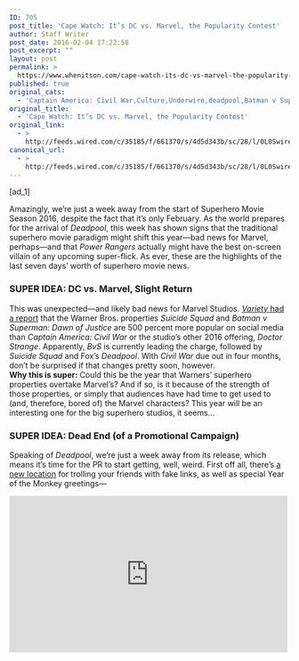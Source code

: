 ```yaml
---
ID: 705
post_title: 'Cape Watch: It’s DC vs. Marvel, the Popularity Contest'
author: Staff Writer
post_date: 2016-02-04 17:22:58
post_excerpt: ""
layout: post
permalink: >
  https://www.whenitson.com/cape-watch-its-dc-vs-marvel-the-popularity-contest/
published: true
original_cats:
  - 'Captain America: Civil War,Culture,Underwire,deadpool,Batman v Superman: Dawn of Justice,Power Rangers'
original_title:
  - 'Cape Watch: It’s DC vs. Marvel, the Popularity Contest'
original_link:
  - >
    http://feeds.wired.com/c/35185/f/661370/s/4d5d343b/sc/28/l/0L0Swired0N0C20A160C0A20Ccape0Ewatch0E720C/story01.htm
canonical_url:
  - >
    http://feeds.wired.com/c/35185/f/661370/s/4d5d343b/sc/28/l/0L0Swired0N0C20A160C0A20Ccape0Ewatch0E720C/story01.htm
---
```

 [ad_1]
<br><div id=""><p>Amazingly, we’re just a week away from the start of Superhero Movie Season 2016, despite the fact that it’s only February. As the world prepares for the arrival of <em>Deadpool</em>, this week has shown signs that the traditional superhero movie paradigm might shift this year—bad news for Marvel, perhaps—and that <em>Power Rangers</em> actually might have the best on-screen villain of any upcoming super-flick. As ever, these are the highlights of the last seven days’ worth of superhero movie news.</p>
<h3>SUPER IDEA: DC vs. Marvel, Slight Return</h3>
<p>This was unexpected—and likely bad news for Marvel Studios. <a href="http://variety.com/2016/more/news/wbs-batman-v-superman-suicide-squad-outpacing-competition-on-digital-platforms-1201690088/"><em>Variety</em> had a report</a> that the Warner Bros. properties <em>Suicide Squad</em> and <em>Batman v Superman: Dawn of Justice</em> are 500 percent more popular on social media than <em>Captain America: Civil War</em> or the studio’s other 2016 offering, <em>Doctor Strange</em>. Apparently, <em>BvS</em> is currently leading the charge, followed by <em>Suicide Squad</em> and Fox’s <em>Deadpool</em>. With <em>Civil War</em> due out in four months, don’t be surprised if that changes pretty soon, however.<br/><strong>Why this is super:</strong> Could this be the year that Warners’ superhero properties overtake Marvel’s? And if so, is it because of the strength of those properties, or simply that audiences have had time to get used to (and, therefore, bored of) the Marvel characters? This year will be an interesting one for the big superhero studios, it seems…</p>
<h3>SUPER IDEA: Dead End (of a Promotional Campaign)</h3>
<p>Speaking of <em>Deadpool</em>, we’re just a week away from its release, which means it’s time for the PR to start getting, well, weird. First off all, there’s <a href="http://www.clickpooler.com/there-are-12-reasons-kittens-will-ultimately-bring-you-to-an-end">a new location</a> for trolling your friends with fake links, as well as special Year of the Monkey greetings—</p>
<p><iframe width="500" height="281" src="https://www.youtube.com/embed/I-cM-AvEaQg?feature=oembed" frameborder="0" allowfullscreen=""/></p>
<p>—and special infographics introducing the main cast:</p>
<blockquote class="twitter-tweet" data-lang="en" readability="5.2244897959184"><p lang="en" dir="ltr"><a href="https://twitter.com/hashtag/Deadpool?src=hash">#Deadpool</a>’s Graphic Info Infographic is fun for both hemispheres. <a href="https://t.co/BSlFiFXJiC">pic.twitter.com/BSlFiFXJiC</a></p>
<p>— Deadpool Movie (@deadpoolmovie) <a href="https://twitter.com/deadpoolmovie/status/694222601829294080">February 1, 2016</a></p></blockquote>

<p><em>Are you guys ready for this yet?</em><br/><strong>Why this is super:</strong> Look, if you’re not at least grateful for a promotional campaign that’s zigged instead of zagging wherever possible, then there’s always the bright side that the movie’s almost out. For the rest of us, we’ll miss the increasingly weird updates. Can we have more of these even after <em>Deadpool</em> has been released, please?</p>
<h3>SUPER IDEA: No Olsen for <em>Batman v Superman</em></h3>
<p>Latino-Review <a href="http://www.latino-review.com/news/exclusive-explosive-news-on-who-scoot-mcnairy-is-playing-in-batman-v-superman-dawn-of-justice-spolier">is reporting</a> that it has the answer to the mystery of just who Scoot McNairy is playing in <em>Batman v Superman: Dawn of Justice</em>. Apparently, he won’t be playing any of the previously speculated characters (Metallo, the Flash, Jimmy Olsen), but rather an all-new character injured in the climactic battle of <em>Man of Steel</em> who becomes a pawn for Lex Luthor and gets turned into “a human bomb.” But probably not <a href="http://dc.wikia.com/wiki/Human_Bomb"><em>The</em> Human Bomb</a>. Although who can tell?<br/><strong>Why this is super:</strong> OK, so it’s not so super for Scoot, but who can really be too mad about a manipulative, misanthropic Lex Luthor who considers everyone else mere cannon fodder in his war against Superman? Plus, we’ll always have <em>Halt and Catch Fire</em>.</p>
<h3>MEH IDEA: Captain America: All This and Grimace, Too</h3>
<p>Maybe one of the reasons why fewer people are talking about <em>Captain America: Civil War</em> is the fact that the <a href="http://comicbook.com/2016/02/02/new-captain-america-civil-war-promo-art-revealed/">newly released promo art</a> for the movie’s merchandise just underscores the idea that it’s a movie about a bunch of people frowning at each other, with even relative newcomers to the MCU (Ant-Man! Black Panther! Agent 13!) being folded into the greater frownfest. On the plus side, those who wanted a more American version of the Black Widow are getting Emily VanCamp’s Agent 13 this time around. And for those who want to know which side they’re on, it would now appear to be easier to know who you’ll be teaming up with when you <em>do</em> choose.<br/><strong>Why this is villainy:</strong> While glimpses at upcoming movies are normally exciting, the distinct lack of anything new (hey, it’s the Avengers falling out with each other, like they always do) and super-serious <em>fight</em> tone of the artwork released to date just makes <em>Civil War</em> feel like a slog. Here’s hoping that someone comes along soon to change that.</p>
<h3>SUPER IDEA: Go, Go, Avery Jessup</h3>
<p>While there’s a good argument to be made that <em>Power Rangers</em> isn’t a superhero movie, I’m ignoring it to share the important news <em>The Hollywood Reporter</em> <a href="http://www.hollywoodreporter.com/heat-vision/elizabeth-banks-play-power-rangers-861189">broke earlier this week</a>: Namely, Elizabeth Banks will be playing the main villain, Rita Repulsa, in the upcoming big screen reboot of the franchise. Can we get Alec Baldwin to play Lord Zedd, please?<br/><strong>Why this is super:</strong> If you have to wonder why this is good news, clearly you need to go back and reconsider: <em>Elizabeth Banks is going to play the villain in a Power Rangers movie</em>. There is nothing that isn’t wonderful about that sentence. </p>

			<a class="visually-hidden skip-to-text-link focusable bg-white" href="#start-of-content">Go Back to Top. Skip To: Start of Article.</a>

			
</div>
<br>[ad_2]
<br><a href="http://feeds.wired.com/c/35185/f/661370/s/4d5d343b/sc/28/l/0L0Swired0N0C20A160C0A20Ccape0Ewatch0E720C/story01.htm">Source </a>